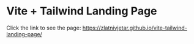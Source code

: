# Vite + Tailwind Landing Page
Click the link to see the page: https://zlatnivjetar.github.io/vite-tailwind-landing-page/
